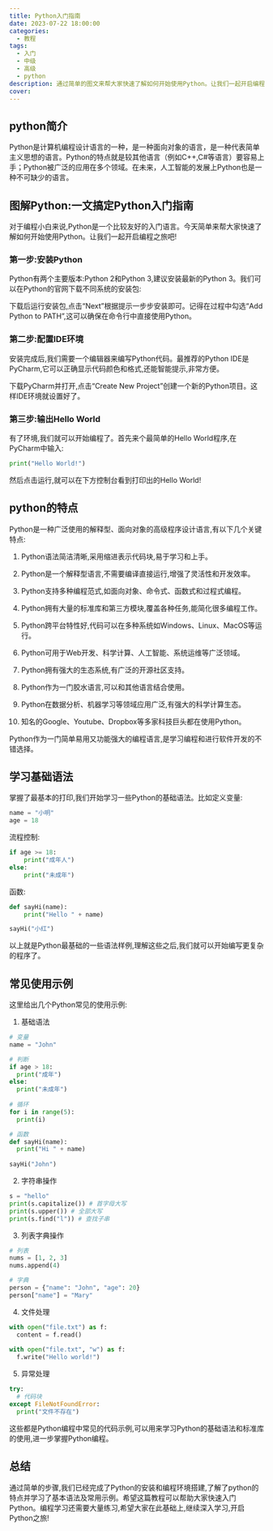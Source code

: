 ```yaml
---
title: Python入门指南
date: 2023-07-22 18:00:00
categories:
  - 教程
tags:
  - 入门
  - 中级
  - 高级
  - python
description: 通过简单的图文来帮大家快速了解如何开始使用Python。让我们一起开启编程之旅吧!
cover: 
---
```


## python简介

Python是计算机编程设计语言的一种，是一种面向对象的语言，是一种代表简单主义思想的语言。Python的特点就是较其他语言（例如C++,C#等语言）要容易上手；Python被广泛的应用在多个领域。在未来，人工智能的发展上Python也是一种不可缺少的语言。


## 图解Python:一文搞定Python入门指南

对于编程小白来说,Python是一个比较友好的入门语言。今天简单来帮大家快速了解如何开始使用Python。让我们一起开启编程之旅吧!

### 第一步:安装Python

Python有两个主要版本:Python 2和Python 3,建议安装最新的Python 3。我们可以在Python的官网下载不同系统的安装包:



下载后运行安装包,点击“Next”根据提示一步步安装即可。记得在过程中勾选“Add Python to PATH”,这可以确保在命令行中直接使用Python。

### 第二步:配置IDE环境

安装完成后,我们需要一个编辑器来编写Python代码。最推荐的Python IDE是PyCharm,它可以正确显示代码颜色和格式,还能智能提示,非常方便。



下载PyCharm并打开,点击“Create New Project”创建一个新的Python项目。这样IDE环境就设置好了。

### 第三步:输出Hello World

有了环境,我们就可以开始编程了。首先来个最简单的Hello World程序,在PyCharm中输入:

```python
print("Hello World!") 
```

然后点击运行,就可以在下方控制台看到打印出的Hello World!

## python的特点

Python是一种广泛使用的解释型、面向对象的高级程序设计语言,有以下几个关键特点:

1. Python语法简洁清晰,采用缩进表示代码块,易于学习和上手。

2. Python是一个解释型语言,不需要编译直接运行,增强了灵活性和开发效率。

3. Python支持多种编程范式,如面向对象、命令式、函数式和过程式编程。

4. Python拥有大量的标准库和第三方模块,覆盖各种任务,能简化很多编程工作。

5. Python跨平台特性好,代码可以在多种系统如Windows、Linux、MacOS等运行。

6. Python可用于Web开发、科学计算、人工智能、系统运维等广泛领域。

7. Python拥有强大的生态系统,有广泛的开源社区支持。

8. Python作为一门胶水语言,可以和其他语言结合使用。

9. Python在数据分析、机器学习等领域应用广泛,有强大的科学计算生态。

10. 知名的Google、Youtube、Dropbox等多家科技巨头都在使用Python。

Python作为一门简单易用又功能强大的编程语言,是学习编程和进行软件开发的不错选择。

## 学习基础语法 

掌握了最基本的打印,我们开始学习一些Python的基础语法。比如定义变量:

```python
name = "小明"
age = 18 
```

流程控制:

```python
if age >= 18:
    print("成年人")
else:
    print("未成年")  
```

函数:

```python
def sayHi(name):
    print("Hello " + name)

sayHi("小红")
```

以上就是Python最基础的一些语法样例,理解这些之后,我们就可以开始编写更复杂的程序了。

## 常见使用示例

这里给出几个Python常见的使用示例:

1. 基础语法

```python
# 变量
name = "John" 

# 判断
if age > 18:
  print("成年")
else:
  print("未成年")
  
# 循环  
for i in range(5):
  print(i)

# 函数
def sayHi(name):
  print("Hi " + name)
  
sayHi("John")
```

2. 字符串操作

```python
s = "hello"
print(s.capitalize()) # 首字母大写
print(s.upper()) # 全部大写
print(s.find("l")) # 查找子串
```

3. 列表字典操作

```python
# 列表
nums = [1, 2, 3]
nums.append(4)

# 字典
person = {"name": "John", "age": 20} 
person["name"] = "Mary"
```

4. 文件处理

```python
with open("file.txt") as f:
  content = f.read()
  
with open("file.txt", "w") as f: 
  f.write("Hello world!") 
```

5. 异常处理

```python
try:
  # 代码块
except FileNotFoundError:
  print("文件不存在")
```

这些都是Python编程中常见的代码示例,可以用来学习Python的基础语法和标准库的使用,进一步掌握Python编程。

## 总结

通过简单的步骤,我们已经完成了Python的安装和编程环境搭建,了解了python的特点并学习了基本语法及常用示例。希望这篇教程可以帮助大家快速入门Python。编程学习还需要大量练习,希望大家在此基础上,继续深入学习,开启Python之旅!